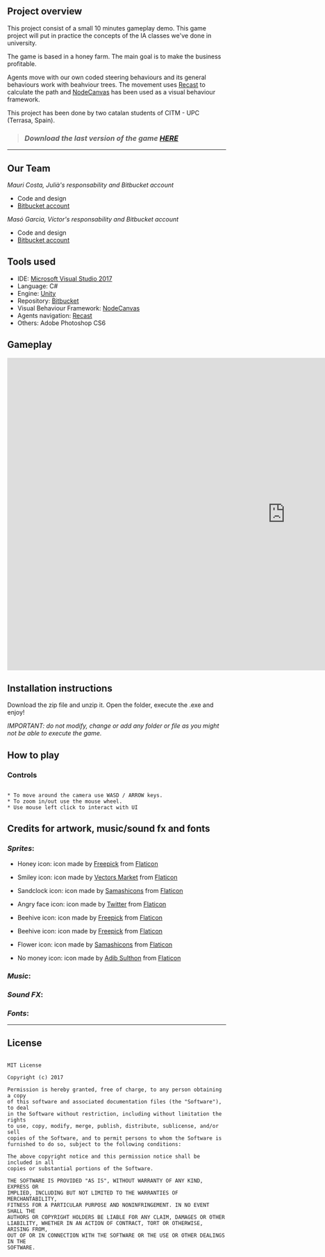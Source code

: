
## **Project overview** 

This project consist of a small 10 minutes gameplay demo. This game project will put in practice the concepts of the IA classes we've done in university. 

The game is based in a honey farm. The main goal is to make the business profitable.

Agents move with our own coded steering behaviours and its general behaviours work with beahviour trees. The movement uses [Recast](https://assetstore.unity.com/packages/tools/ai/recastunity-recast-for-unity-7041) to calculate the path and [NodeCanvas](http://nodecanvas.paradoxnotion.com/) has been used as a visual behaviour framework.

This project has been done by two catalan students of CITM - UPC (Terrasa, Spain).

> ### *Download the last version of the game [HERE](https://github.com/nintervik/Temple-Escape/releases/tag/v1.0)*

***

## **Our Team**

_Mauri Costa, Julià's responsability and Bitbucket account_

* Code and design
* [Bitbucket account](https://bitbucket.org/juliamauri/)

_Masó Garcia, Víctor's responsability and Bitbucket account_

* Code and design
* [Bitbucket account](https://bitbucket.org/nintervik/)


## **Tools used**
* IDE: [Microsoft Visual Studio 2017](https://visualstudio.microsoft.com/vs/)
* Language: C#
* Engine: [Unity](https://unity3d.com/) 
* Repository: [Bitbucket](https://bitbucket.org/product)
* Visual Behaviour Framework: [NodeCanvas](http://nodecanvas.paradoxnotion.com/)
* Agents navigation: [Recast](https://assetstore.unity.com/packages/tools/ai/recastunity-recast-for-unity-7041)
* Others: Adobe Photoshop CS6


## **Gameplay**

<iframe width="1280" height="720" src="https://www.youtube.com/embed/isoApESpyFE" frameborder="0" gesture="media" allow="encrypted-media" allowfullscreen></iframe>


## **Installation instructions**

Download the zip file and unzip it. Open the folder, execute the .exe and enjoy!

_IMPORTANT: do not modify, change or add any folder or file as you might not be able to execute the game._


## **How to play**



### Controls
~~~~~~~~~~~~~~~

* To move around the camera use WASD / ARROW keys.
* To zoom in/out use the mouse wheel.
* Use mouse left click to interact with UI

~~~~~~~~~~~~~~~


## **Credits for artwork, music/sound fx and fonts**

### *Sprites*:
* Honey icon: icon made by [Freepick](https://www.freepik.com/) from [Flaticon](https://www.flaticon.com) 
* Smiley icon: icon made by [Vectors Market](https://www.flaticon.com/authors/vectors-market) from [Flaticon](https://www.flaticon.com)
* Sandclock icon: icon made by [Samashicons](https://smashicons.com/) from [Flaticon](https://www.flaticon.com)
* Angry face icon: icon made by [Twitter](https://www.flaticon.com/authors/twitter) from [Flaticon](https://www.flaticon.com)
* Beehive icon: icon made by [Freepick](https://www.freepik.com/) from [Flaticon](https://www.flaticon.com) 
* Beehive icon: icon made by [Freepick](https://www.freepik.com/) from [Flaticon](https://www.flaticon.com) 
* Flower icon: icon made by [Samashicons](https://smashicons.com/) from [Flaticon](https://www.flaticon.com)

* No money icon: icon made by [Adib Sulthon](https://www.flaticon.com/authors/adib-sulthon) from [Flaticon](https://www.flaticon.com)

### *Music*:



### *Sound FX*:


	
### *Fonts*:


***

## **License**

~~~~~~~~~~~~~~~

MIT License

Copyright (c) 2017 

Permission is hereby granted, free of charge, to any person obtaining a copy
of this software and associated documentation files (the "Software"), to deal
in the Software without restriction, including without limitation the rights
to use, copy, modify, merge, publish, distribute, sublicense, and/or sell
copies of the Software, and to permit persons to whom the Software is
furnished to do so, subject to the following conditions:

The above copyright notice and this permission notice shall be included in all
copies or substantial portions of the Software.

THE SOFTWARE IS PROVIDED "AS IS", WITHOUT WARRANTY OF ANY KIND, EXPRESS OR
IMPLIED, INCLUDING BUT NOT LIMITED TO THE WARRANTIES OF MERCHANTABILITY,
FITNESS FOR A PARTICULAR PURPOSE AND NONINFRINGEMENT. IN NO EVENT SHALL THE
AUTHORS OR COPYRIGHT HOLDERS BE LIABLE FOR ANY CLAIM, DAMAGES OR OTHER
LIABILITY, WHETHER IN AN ACTION OF CONTRACT, TORT OR OTHERWISE, ARISING FROM,
OUT OF OR IN CONNECTION WITH THE SOFTWARE OR THE USE OR OTHER DEALINGS IN THE
SOFTWARE.

~~~~~~~~~~~~~~~
